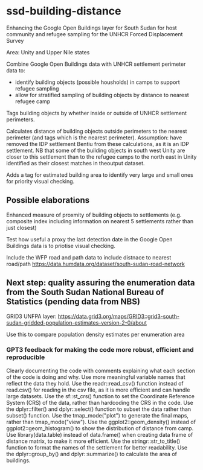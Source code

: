 # ssd-building-distance
Enhancing the Google Open Buildings layer for South Sudan for host community and refugee sampling for the UNHCR Forced Displacement Survey

Area: Unity and Upper Nile states

Combine Google Open Buildings data with UNHCR settlement perimeter data to:
- identify building objects (possible housholds) in camps to support refugee sampling
- allow for stratified sampling of building objects by distance to nearest refugee camp

Tags building objects by whether inside or outside of UNHCR settlement perimeters.

Calculates distance of building objects outside perimeters to the nearest perimeter (and tags which is the nearest perimeter).
Assumption: have removed the IDP settlement Bentiu from these calculations, as it is an IDP settlement. NB that some of the building objects in south west Unity are closer to this settlement than to the refugee camps to the north east in Unity identified as their closest matches in theoutput dataset.

Adds a tag for estimated building area to identify very large and small ones for priority visual checking.

## Possible elaborations
Enhanced measure of proxmity of building objects to settlements (e.g. composite index including information on nearest 5 settlements rather than just closest)

Test how useful a proxy the last detection date in the Google Open Buildings data is to priotise visual checking.

Include the WFP road and path data to include distnace to nearest road/path https://data.humdata.org/dataset/south-sudan-road-network

## Next step: quality assuring the enumeration data from the South Sudan National Bureau of Statistics (pending data from NBS)
GRID3 UNFPA layer:
https://data.grid3.org/maps/GRID3::grid3-south-sudan-gridded-population-estimates-version-2-0/about

Use this to compare population density estimates per enumeration area

### GPT3 feedback for making the code more robust, efficient and reproducible
Clearly documenting the code with comments explaining what each section of the code is doing and why.
Use more meaningful variable names that reflect the data they hold.
Use the readr::read_csv() function instead of read.csv() for reading in the csv file, as it is more efficient and can handle large datasets.
Use the sf::st_crs() function to set the Coordinate Reference System (CRS) of the data, rather than hardcoding the CRS in the code.
Use the dplyr::filter() and dplyr::select() function to subset the data rather than subset() function.
Use the tmap_mode("plot") to generate the final maps, rather than tmap_mode("view").
Use the ggplot2::geom_density() instead of ggplot2::geom_histogram() to show the distribution of distance from camp.
Use library(data.table) instead of data.frame() when creating data frame of distance matrix, to make it more efficient.
Use the stringr::str_to_title() function to format the names of the settlement for better readability.
Use the dplyr::group_by() and dplyr::summarize() to calculate the area of buildings.
